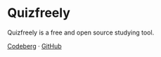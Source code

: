 # Quizfreely

Quizfreely is a free and open source studying tool.

[Codeberg](https://codeberg.org/quizfreely/quizfreely) · [GitHub](https://github.com/quizfreely/quizfreely)
